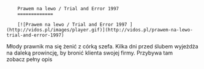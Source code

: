 
        Prawem na lewo / Trial and Error 1997 
        =============
        
        [![Prawem na lewo / Trial and Error 1997 ](http://vidos.pl/images/player.gif)](http://vidos.pl/prawem-na-lewo-trial-and-error-1997)
        
        
 Młody prawnik ma się żenić z córką szefa. Kilka dni przed ślubem wyjeżdża na daleką prowincję, by bronić klienta swojej firmy. Przybywa tam zobacz pełny opis
    